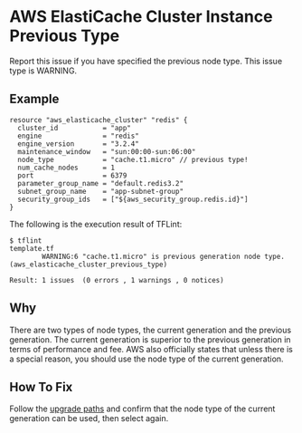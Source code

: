 # AWS ElastiCache Cluster Instance Previous Type
Report this issue if you have specified the previous node type. This issue type is WARNING.

## Example
```
resource "aws_elasticache_cluster" "redis" {
  cluster_id           = "app"
  engine               = "redis"
  engine_version       = "3.2.4"
  maintenance_window   = "sun:00:00-sun:06:00"
  node_type            = "cache.t1.micro" // previous type!
  num_cache_nodes      = 1
  port                 = 6379
  parameter_group_name = "default.redis3.2"
  subnet_group_name    = "app-subnet-group"
  security_group_ids   = ["${aws_security_group.redis.id}"]
}
```

The following is the execution result of TFLint:

```
$ tflint
template.tf
        WARNING:6 "cache.t1.micro" is previous generation node type. (aws_elasticache_cluster_previous_type)

Result: 1 issues  (0 errors , 1 warnings , 0 notices)
```

## Why
There are two types of node types, the current generation and the previous generation. The current generation is superior to the previous generation in terms of performance and fee. AWS also officially states that unless there is a special reason, you should use the node type of the current generation.

## How To Fix
Follow the [upgrade paths](https://aws.amazon.com/elasticache/previous-generation/) and confirm that the node type of the current generation can be used, then select again.
